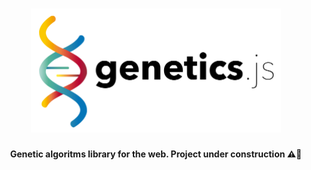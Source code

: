 <h1 align="center">
  <img src="docs/images/logo.png" alt="genetics.js logo" width="400">
</h1>

<h4 align="center">
  Genetic algoritms library for the web. Project under construction ⚠️🚧
</h4>